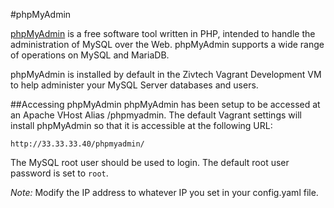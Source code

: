 #phpMyAdmin

[phpMyAdmin](https://www.phpmyadmin.net/) is a free software tool written in PHP, intended to handle the administration of MySQL over the Web. phpMyAdmin supports a wide range of operations on MySQL and MariaDB.

phpMyAdmin is installed by default in the Zivtech Vagrant Development VM to help administer your MySQL Server databases and users.

##Accessing phpMyAdmin
phpMyAdmin has been setup to be accessed at an Apache VHost Alias /phpmyadmin. The default Vagrant settings will install phpMyAdmin so that it is accessible at the following URL:

    http://33.33.33.40/phpmyadmin/

The MySQL root user should be used to login. The default root user password is set to `root`.

_*Note:*_ Modify the IP address to whatever IP you set in your config.yaml file.